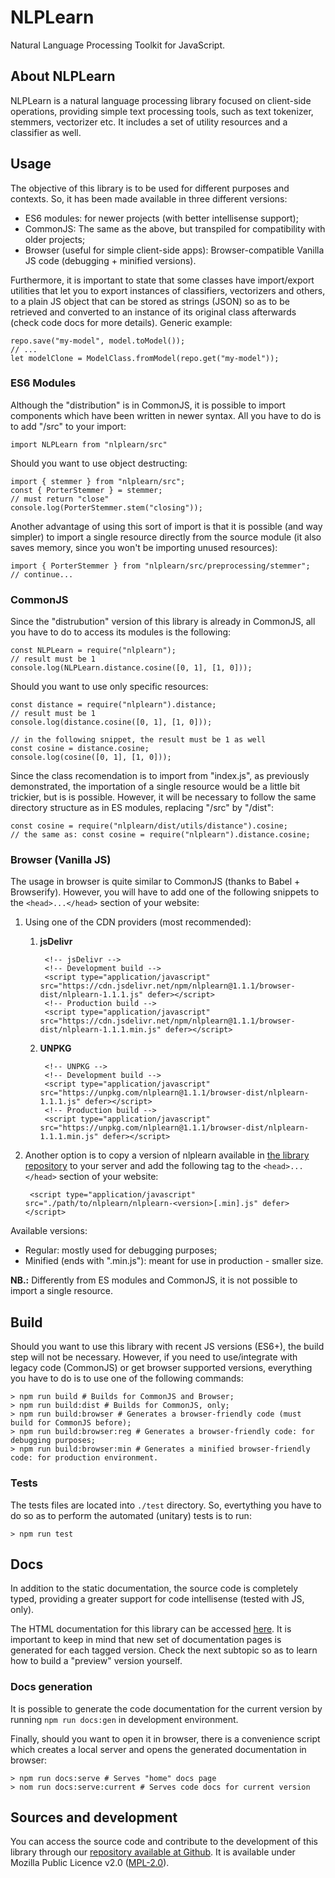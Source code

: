 # NLPLearn

Natural Language Processing Toolkit for JavaScript.

## About NLPLearn

NLPLearn is a natural language processing library focused on client-side operations, providing simple text processing tools, such as text tokenizer, stemmers, vectorizer etc. It includes a set of utility resources and a classifier as well.

## Usage

The objective of this library is to be used for different purposes and contexts. So, it has been made available in three different versions:

- ES6 modules: for newer projects (with better intellisense support);
- CommonJS: The same as the above, but transpiled for compatibility with older projects;
- Browser (useful for simple client-side apps): Browser-compatible Vanilla JS code (debugging + minified versions).

Furthermore, it is important to state that some classes have import/export utilities that let you to export instances of classifiers, vectorizers and others, to a plain JS object that can be stored as strings (JSON) so as to be retrieved and converted to an instance of its original class afterwards (check code docs for more details). Generic example:

    repo.save("my-model", model.toModel());
    // ...
    let modelClone = ModelClass.fromModel(repo.get("my-model"));

### ES6 Modules

Although the "distribution" is in CommonJS, it is possible to import components which have been written in newer syntax. All you have to do is to add "/src" to your import:

    import NLPLearn from "nlplearn/src"

Should you want to use object destructing:

    import { stemmer } from "nlplearn/src";
    const { PorterStemmer } = stemmer;
    // must return "close"
    console.log(PorterStemmer.stem("closing"));

Another advantage of using this sort of import is that it is possible (and way simpler) to import a single resource directly from the source module (it also saves memory, since you won't be importing unused resources):

    import { PorterStemmer } from "nlplearn/src/preprocessing/stemmer";
    // continue...

### CommonJS

Since the "distrubution" version of this library is already in CommonJS, all you have to do to access its modules is the following:

    const NLPLearn = require("nlplearn");
    // result must be 1
    console.log(NLPLearn.distance.cosine([0, 1], [1, 0]));

Should you want to use only specific resources:

    const distance = require("nlplearn").distance;
    // result must be 1
    console.log(distance.cosine([0, 1], [1, 0]));
    
    // in the following snippet, the result must be 1 as well
    const cosine = distance.cosine;
    console.log(cosine([0, 1], [1, 0]));

Since the class recomendation is to import from "index.js", as previously demonstrated, the importation of a single resource would be a little bit trickier, but is is possible. However, it will be necessary to follow the same directory structure as in ES modules, replacing "/src" by "/dist":

    const cosine = require("nlplearn/dist/utils/distance").cosine;
    // the same as: const cosine = require("nlplearn").distance.cosine;

### Browser (Vanilla JS)

The usage in browser is quite similar to CommonJS (thanks to Babel + Browserify). However, you will have to add one of the following snippets to the `<head>...</head>` section of your website:

1. Using one of the CDN providers (most recommended):

    1. **jsDelivr**

            <!-- jsDelivr -->
            <!-- Development build -->
            <script type="application/javascript" src="https://cdn.jsdelivr.net/npm/nlplearn@1.1.1/browser-dist/nlplearn-1.1.1.js" defer></script>
            <!-- Production build -->
            <script type="application/javascript" src="https://cdn.jsdelivr.net/npm/nlplearn@1.1.1/browser-dist/nlplearn-1.1.1.min.js" defer></script>

    2. **UNPKG**

            <!-- UNPKG -->
            <!-- Development build -->
            <script type="application/javascript" src="https://unpkg.com/nlplearn@1.1.1/browser-dist/nlplearn-1.1.1.js" defer></script>
            <!-- Production build -->
            <script type="application/javascript" src="https://unpkg.com/nlplearn@1.1.1/browser-dist/nlplearn-1.1.1.min.js" defer></script>

2. Another option is to copy a version of nlplearn available in [the library repository](https://github.com/mauromascarenhas/NLPLearn/tree/main/browser-dist) to your server and add the following tag to the `<head>...</head>` section of your website:

        <script type="application/javascript" src="./path/to/nlplearn/nlplearn-<version>[.min].js" defer></script>

Available versions:

- Regular: mostly used for debugging purposes;
- Minified (ends with ".min.js"): meant for use in production - smaller size.

**NB.:** Differently from ES modules and CommonJS, it is not possible to import a single resource.

## Build

Should you want to use this library with recent JS versions (ES6+), the build step will not be necessary. However, if you need to use/integrate with legacy code (CommonJS) or get browser supported versions, everything you have to do is to use one of the following commands:

    > npm run build # Builds for CommonJS and Browser;
    > npm run build:dist # Builds for CommonJS, only;
    > npm run build:browser # Generates a browser-friendly code (must build for CommonJS before);
    > npm run build:browser:reg # Generates a browser-friendly code: for debugging purposes;
    > npm run build:browser:min # Generates a minified browser-friendly code: for production environment.

### Tests

The tests files are located into `./test` directory. So, evertything you have to do so as to perform the automated (unitary) tests is to run:

    > npm run test

## Docs

In addition to the static documentation, the source code is completely typed, providing a greater support for code intellisense (tested with JS, only).

The HTML documentation for this library can be accessed [here](https://mauromascarenhas.github.io/NLPLearn/). It is important to keep in mind that new set of documentation pages is generated for each tagged version. Check the next subtopic so as to learn how to build a "preview" version yourself.

### Docs generation

It is possible to generate the code documentation for the current version by running `npm run docs:gen` in development environment.

Finally, should you want to open it in browser, there is a convenience script which creates a local server and opens the generated documentation in browser:

    > npm run docs:serve # Serves "home" docs page
    > nom run docs:serve:current # Serves code docs for current version

## Sources and development

You can access the source code and contribute to the development of this library through our [repository available at Github](https://github.com/mauromascarenhas/NLPLearn). It is available under Mozilla Public Licence v2.0 ([MPL-2.0](https://www.mozilla.org/en-US/MPL/2.0/)).